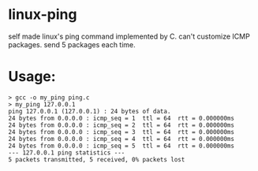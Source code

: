 # linux-ping
self made linux's ping command implemented by C.
can't customize ICMP packages.
send 5 packages each time.

# Usage:
```
> gcc -o my_ping ping.c
> my_ping 127.0.0.1
ping 127.0.0.1 (127.0.0.1) : 24 bytes of data.
24 bytes from 0.0.0.0 : icmp_seq = 1  ttl = 64  rtt = 0.000000ms 
24 bytes from 0.0.0.0 : icmp_seq = 2  ttl = 64  rtt = 0.000000ms 
24 bytes from 0.0.0.0 : icmp_seq = 3  ttl = 64  rtt = 0.000000ms 
24 bytes from 0.0.0.0 : icmp_seq = 4  ttl = 64  rtt = 0.000000ms 
24 bytes from 0.0.0.0 : icmp_seq = 5  ttl = 64  rtt = 0.000000ms 
--- 127.0.0.1 ping statistics ---
5 packets transmitted, 5 received, 0% packets lost
```